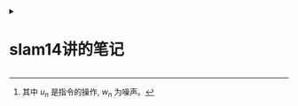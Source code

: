 <details> 
<summary>

# slam14讲的笔记
</summary>

<details>
<summary>

ch1

</summary>

介绍[slam问题](https://zh.m.wikipedia.org/wiki/%E5%90%8C%E6%97%B6%E5%AE%9A%E4%BD%8D%E4%B8%8E%E5%9C%B0%E5%9B%BE%E6%9E%84%E5%BB%BA)(同时定位与建图)

一个slam系统分为以下几个模块：

- 视觉里程计
- 后端优化
- 建图
- 回环检测
---
本书分为两个部分：
- 数学部分
    * 介绍模块
    * 三维刚体运动
    * 李群和李代数
    * 相机模型
    * 非线性优化（ceres库和g2o库的使用

- 应用
    * > 第七讲讲了基于特征点法的视觉里程计，包括特征点提取和匹配，对极几何约束的计算，PnP, ICP。 本讲主要讲述如何计算相邻两帧的运动。
    * > 第八讲讲了基于直接法的视觉里程计，包括光流和直接法的实现，借此计算两个图像之家难得运动估计。

    * > 第九讲是对七八讲中涉及到的Bundle Adjustment(BA)的深入讨论，利用稀疏性加速求解
    
    * > 第十讲是介绍位姿图，包括SE(3)和Sim(3)

    * > 第十一讲通过以词袋方法为主的回环检测，使用DBoW3书写训练和回环程序

    * > 第十二讲为地图构建(建图)

    * > 第十三讲是工程实践，本人基于手边传感器魔改了一些，即[coolslam](https://github.com/Tabbleman/coolslam)ps:还未完成:-(

    * > 第十四讲介绍了一些非常好用的开源slam
 ---
> 笔记中的数学表示：

$a = b$
---
> 笔记中代码块表示：
````cpp

/**
 *
 *Filename: readme.md
 *Created in 2023/01/22 15:31:52
 *Author: tabbleman
 *
 */
#include <bits/stdc++.h>
using namespace std;


int main(int argc,char** argv){
    cin.tie(0);
    

    return 0;
}

````
</details>
<!--  -->
<details>
<summary>

ch2

</summary>

* 传感器部分：
    1. > 单目相机.通过二维的形式记录三维信息。好处：便宜。坏处：单张图片无法获得深度信息，以及其中的尺度（如近处的楼模型和远处高楼看上去一样）的不确定。因此需要再相机的移动中恢复其结构(structure)
    2. > 双目和深度相机：双目可以通过视差计算每个像素的深度（有时候不是那么可靠），而深度相机（rgbd）可以直接测出每个像素的距离。好处：双目可以勉勉强强得到像素的深度信息，rgbd可以获得可靠的深度信息。缺点：比较贵。
    

* 经典的slam框架:
    > ![alt](../../images/slam-framework.png)

    ### 其中
    1. 传感器信息读取再vslam主要是color images(有时候会有depth images)
    2. [前端视觉里程计](#ch7)用来估算相邻图像间相机的运动和局部地图。
    3. [后端（非线性）优化](#ch9)接受前端返回的相机位姿和回环信息，进行优化（or拟合？）
    4. [回环检测](#ch11)判断机器人是否到达过前面的位置，如果到检测回环，将信息传到后端。
    5. [建图](#ch12)根据估计的轨迹进行建图。

> 视觉里程计：不同于人，计算机所获得的图像是一个个矩阵，要如何从中确定相机的运动？假设获得了两个图像之间的运动，那么整个slam问题就解决了?Unfortunately如果真的是那样就太好了，但是视觉里程计自带*漂移*。如下图：

![Drift](../../images/drift.png)
> 由此可以看出当前计算的误差会带到之后的误差中，所以需要后端优化和回环检测.
---
> 后端优化：由于所有观测的数据都会加上一个噪声（真实值不可测），而由于里程计是处理相邻帧的运动，那么误差就会带到下一个去。后端的工作就是从带有噪声的数据中估计整个系统的状态，以及下一个状态的估计值有多不确定---即最大后验估计。此部分主要涉及滤波算法和非线性优化。


---
> 回环检测。为了解决上述所说的*漂移*问题，引入了回环检测。如果当相机发现自己走回了原来位置（检测到回环），那么就把自己起始位置和当前位置拉到一块，从而减少*漂移*的部分。

---

> 建图。
* 度量图
    - 稀疏图 由路标组成的图。
    - 稠密图 包含大多数细节的图
* 拓扑图： 参见地铁。

---

<details>
<summary>

## slam问题的数学描述

</summary>


> 由于相机是一张一张拍的，那么传感器所传回的数据就是离散的数据（假设由n张图片）:

$$pic_1,pic_2,\cdots,pic_n$$

> 那么用x表示相机当前位置信息：

$$x_1,x_2,\cdots,x_n$$

> 地图方面，不妨假设由k个路标y组成：

$$y_1,y_2,\cdots,y_n$$

> 那么描述整个slam问题就变成了：

* 解决运动问题，$x_{t-1}$如何运动到$x_t$
* 解决观测问题，在t时刻$x_i$处探测到$y_j$路标.

> 对于运动问题，可以自身传感器对其操作$u_t$推算出其运动：

$ x_n = f(x_{n-1},u_n,w_n)$[^1]

[^1]:其中 $u_n$ 是指令的操作,  $w_n$ 为噪声。

> 对于观测问题


</details>

[cmake 使用](../../tutorial/cmake/readme.md)


</details>
<!--======================-->
<details>
<summary>

ch3三维刚体运动(不是三体运动)

</summary>

> 作为一个三维生物：我可以通过我所在经纬度和海拔来描述我现在的位置，以及脸的朝向来描述我现在的位姿。

> 其中的经纬度在数学上可以通过坐标来表示。在给定空间中: 

</details>
<!--  -->
<details>
<summary>

ch4

</summary>


</details>
<!--  -->
<details>
<summary>

ch5

</summary>


</details>

<details>
<summary>

ch6

</summary>

<!--  -->

</details>

<!--  -->
<details name="ch7">
<summary>

ch7

</summary>




</details>
<!--  -->
<details>
<summary>

ch8

</summary>


</details>
<!--  -->
<details name="ch9">
<summary>

ch9

</summary>


</details>
<details>
<summary>

ch10

</summary>


</details>
<!--  -->
<details name="ch11">
<summary>

ch11

</summary>


</details>
<details>
<summary>

ch12

</summary>


</details>
<!--  -->
<details>
<summary>

ch13

</summary>


</details>
<!--  -->
<details>
<summary>

ch14

</summary>


</details>

</details>




